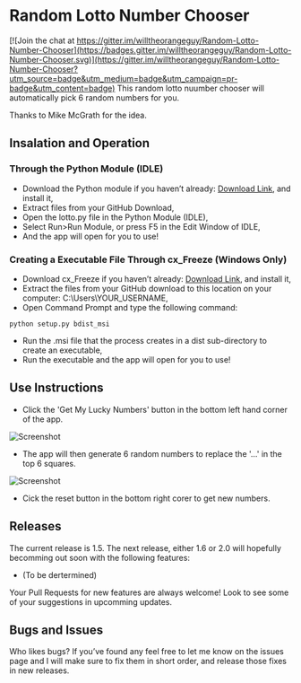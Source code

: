 # Random Lotto Number Chooser

[![Join the chat at https://gitter.im/willtheorangeguy/Random-Lotto-Number-Chooser](https://badges.gitter.im/willtheorangeguy/Random-Lotto-Number-Chooser.svg)](https://gitter.im/willtheorangeguy/Random-Lotto-Number-Chooser?utm_source=badge&utm_medium=badge&utm_campaign=pr-badge&utm_content=badge)
This random lotto nuumber chooser will automatically pick 6 random numbers for you. 

Thanks to Mike McGrath for the idea.


## Insalation and Operation

### Through the Python Module (IDLE)
-	Download the Python module if you haven’t already: [Download Link](https://www.python.org/ftp/python/3.5.2/python-3.5.2.exe), and install it,
-	Extract files from your GitHub Download,
-	Open the lotto.py file in the Python Module (IDLE),
-	Select Run>Run Module, or press F5 in the Edit Window of IDLE,
-	And the app will open for you to use!

### Creating a Executable File Through cx_Freeze (Windows Only)
-	Download cx_Freeze if you haven’t already: [Download Link](https://pypi.python.org/packages/b7/64/2e8bbd862e72253d0aee6e69a30e06af1baa11bcc96c1ffb2a4303fb6b23/cx_Freeze-4.3.4.win32-py3.4.exe#md5=bd087416c69ced533768a22e5d3414b8), and install it,
-	Extract the files from your GitHub download to this location on your computer: C:\Users\YOUR_USERNAME,
-	Open Command Prompt and type the following command:
```
python setup.py bdist_msi
```
-	Run the .msi file that the process creates in a dist sub-directory to create an executable,
-	Run the executable and the app will open for you to use!

## Use Instructions
- Click the 'Get My Lucky Numbers' button in the bottom left hand corner of the app.

![Screenshot](https://raw.githubusercontent.com/willtheorangeguy/Random-Lotto-Number-Chooser/master/Screenshot2.PNG)

- The app will then generate 6 random numbers to replace the '...' in the top 6 squares. 

![Screenshot](https://raw.githubusercontent.com/willtheorangeguy/Random-Lotto-Number-Chooser/master/Screenshot.PNG)

- Cick the reset button in the bottom right corer to get new numbers.

## Releases
The current release is 1.5. The next release, either 1.6 or 2.0 will hopefully becomming out soon with the following features:
- (To be dertermined)

Your Pull Requests for new features are always welcome! Look to see some of your suggestions in upcomming updates.


## Bugs and Issues
Who likes bugs? If you’ve found any feel free to let me know on the issues page and I will make sure to fix them in short order, and release those fixes in new releases.
